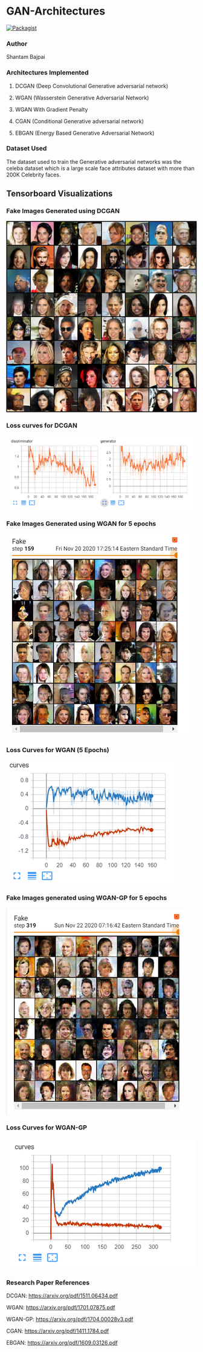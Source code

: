 # GAN-Architectures

[![Packagist](https://img.shields.io/packagist/l/doctrine/orm.svg)](LICENSE.md)

### Author
Shantam Bajpai 

### Architectures Implemented
1. DCGAN (Deep Convolutional Generative adversarial network)

2. WGAN (Wasserstein Generative Adversarial Network)

3. WGAN With Gradient Penalty

4. CGAN (Conditional Generative adversarial network)

5. EBGAN (Energy Based Generative Adversarial Network)

### Dataset Used
The dataset used to train the Generative adversarial networks was the celeba dataset which is a large scale face attributes dataset with more than 200K Celebrity faces. 

## Tensorboard Visualizations

### Fake Images Generated using DCGAN 
![Screenshot](DCGAN/Fake_images.png) 

### Loss curves for DCGAN
![Screenshot](DCGAN/loss_curves.PNG)

### Fake Images Generated using WGAN for 5 epochs 
![Screenshot](Wasserstein_GAN/fake_images_WGAN.PNG)

### Loss Curves for WGAN (5 Epochs)
![Screenshot](Wasserstein_GAN/loss_curves_WGAN.PNG)

### Fake Images generated using WGAN-GP for 5 epochs 
![Screenshot](Wasserstein_GAN_GP/fake_images.PNG)

### Loss Curves for WGAN-GP
![Screenshot](Wasserstein_GAN_GP/loss_Curves.PNG)

### Research Paper References
DCGAN: https://arxiv.org/pdf/1511.06434.pdf

WGAN: https://arxiv.org/pdf/1701.07875.pdf

WGAN-GP: https://arxiv.org/pdf/1704.00028v3.pdf

CGAN: https://arxiv.org/pdf/1411.1784.pdf

EBGAN: https://arxiv.org/pdf/1609.03126.pdf

